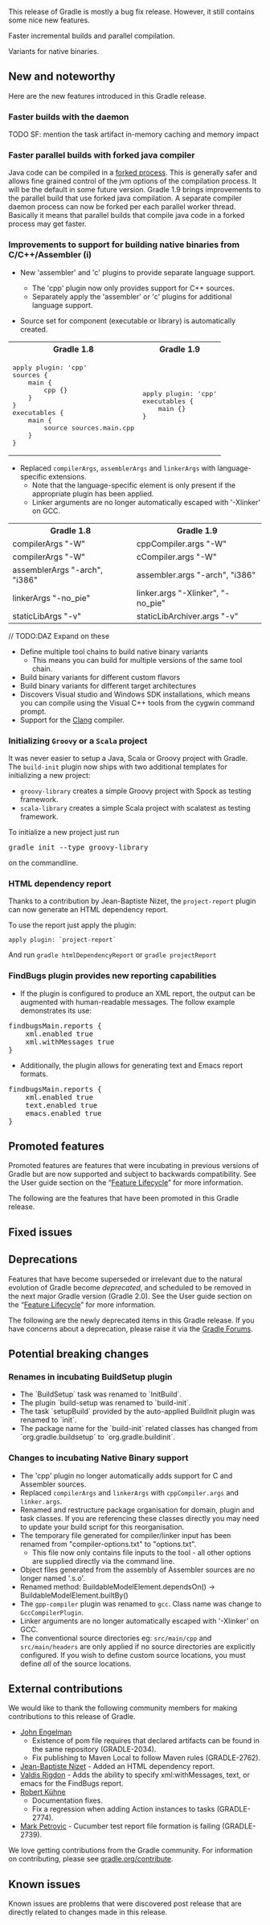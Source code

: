 
This release of Gradle is mostly a bug fix release. However, it still contains some nice new features.

Faster incremental builds and parallel compilation.

Variants for native binaries.

## New and noteworthy

Here are the new features introduced in this Gradle release.

### Faster builds with the daemon

TODO SF: mention the task artifact in-memory caching and memory impact

### Faster parallel builds with forked java compiler

Java code can be compiled in a [forked process](dsl/org.gradle.api.tasks.compile.JavaCompile.html).
This is generally safer and allows fine grained control of the jvm options of the compilation process.
It will be the default in some future version.
Gradle 1.9 brings improvements to the parallel build that use forked java compilation.
A separate compiler daemon process can now be forked per each parallel worker thread.
Basically it means that parallel builds that compile java code in a forked process may get faster.

### Improvements to support for building native binaries from C/C++/Assembler (i)

<!-- TODO:DAZ Flesh these out -->

* New 'assembler' and 'c' plugins to provide separate language support.
    * The 'cpp' plugin now only provides support for C++ sources.
    * Separately apply the 'assembler' or 'c' plugins for additional language support.

* Source set for component (executable or library) is automatically created.

<table>
    <tr><th>Gradle 1.8</th><th>Gradle 1.9</th></tr>
    <tr>
    <td>
<pre>apply plugin: 'cpp'
sources {
    main {
        cpp {}
    }
}
executables {
    main {
        source sources.main.cpp
    }
}</pre>
    </td>
    <td>
<pre>apply plugin: 'cpp'
executables {
    main {}
}</pre>
    </td>
    </tr>
</table>

* Replaced `compilerArgs`, `assemblerArgs` and `linkerArgs` with language-specific extensions.
    * Note that the language-specific element is only present if the appropriate plugin has been applied.
    * Linker arguments are no longer automatically escaped with '-Xlinker' on GCC.

<table>
    <tr><th>Gradle 1.8</th><th>Gradle 1.9</th></tr>
    <tr>
    <td>compilerArgs "-W"</td>
    <td>cppCompiler.args "-W"</td>
    </tr>
    <tr>
    <td>compilerArgs "-W"</td>
    <td>cCompiler.args "-W"</td>
    </tr>
    <tr>
    <td>assemblerArgs "-arch", "i386"</td>
    <td>assembler.args "-arch", "i386"</td>
    </tr>
    <tr>
    <td>linkerArgs "-no_pie"</td>
    <td>linker.args "-Xlinker", "-no_pie"</td>
    </tr>
    <tr>
    <td>staticLibArgs "-v"</td>
    <td>staticLibArchiver.args "-v"</td>
    </tr>
</table>

// TODO:DAZ Expand on these
* Define multiple tool chains to build native binary variants
    * This means you can build for multiple versions of the same tool chain.
* Build binary variants for different custom flavors
* Build binary variants for different target architectures
* Discovers Visual studio and Windows SDK installations, which means you can compile using the Visual C++ tools from the cygwin command prompt.
* Support for the [Clang](http://clang.llvm.org) compiler.

### Initializing `Groovy` or a `Scala` project

It was never easier to setup a Java, Scala or Groovy project with Gradle. The `build-init` plugin now ships with
two additional templates for initializing a new project:

* `groovy-library` creates a simple Groovy project with Spock as testing framework.
* `scala-library` creates a simple Scala project with scalatest as testing framework.

To initialize a new project just run

<pre>
gradle init --type groovy-library
</pre>

on the commandline.

### HTML dependency report

Thanks to a contribution by Jean-Baptiste Nizet, the `project-report` plugin can now generate an HTML dependency report.

To use the report just apply the plugin:

    apply plugin: `project-report`

And run `gradle htmlDependencyReport` or `gradle projectReport`

### FindBugs plugin provides new reporting capabilities

* If the plugin is configured to produce an XML report, the output can be augmented with human-readable messages. The follow example demonstrates its use:

<pre>
findbugsMain.reports {
    xml.enabled true
    xml.withMessages true
}
</pre>

* Additionally, the plugin allows for generating text and Emacs report formats.

<pre>
findbugsMain.reports {
    xml.enabled true
    text.enabled true
    emacs.enabled true
}
</pre>

## Promoted features

Promoted features are features that were incubating in previous versions of Gradle but are now supported and subject to backwards compatibility.
See the User guide section on the “[Feature Lifecycle](userguide/feature_lifecycle.html)” for more information.

The following are the features that have been promoted in this Gradle release.

<!--
### Example promoted
-->

## Fixed issues

## Deprecations

Features that have become superseded or irrelevant due to the natural evolution of Gradle become *deprecated*, and scheduled to be removed
in the next major Gradle version (Gradle 2.0). See the User guide section on the “[Feature Lifecycle](userguide/feature_lifecycle.html)” for more information.

The following are the newly deprecated items in this Gradle release. If you have concerns about a deprecation, please raise it via the [Gradle Forums](http://forums.gradle.org).

<!--
### Example deprecation
-->

## Potential breaking changes

### Renames in incubating BuildSetup plugin

* The ´BuildSetup´ task was renamed to ´InitBuild´.
* The plugin ´build-setup was renamed to ´build-init´.
* The task ´setupBuild´ provided by the auto-applied BuildInit plugin was renamed to ´init´.
* The package name for the ´build-init´ related classes has changed from ´org.gradle.buildsetup´ to ´org.gradle.buildinit´.

### Changes to incubating Native Binary support

* The 'cpp' plugin no longer automatically adds support for C and Assembler sources.
* Replaced `compilerArgs` and `linkerArgs` with `cppCompiler.args` and `linker.args`.
* Renamed and restructure package organisation for domain, plugin and task classes. If you are referencing
  these classes directly you may need to update your build script for this reorganisation.
* The temporary file generated for compiler/linker input has been renamed from "compiler-options.txt" to "options.txt".
    * This file now only contains file inputs to the tool - all other options are supplied directly via the command line.
* Object files generated from the assembly of Assembler sources are no longer named '<file>.s.o'.
* Renamed method: BuildableModelElement.dependsOn() -> BuildableModelElement.builtBy()
* The `gpp-compiler` plugin was renamed to `gcc`. Class name was change to `GccCompilerPlugin`.
* Linker arguments are no longer automatically escaped with '-Xlinker' on GCC.
* The conventional source directories eg: `src/main/cpp` and `src/main/headers` are only applied if no source directories are explicitly
  configured. If you wish to define custom source locations, you must define _all_ of the source locations.


## External contributions

We would like to thank the following community members for making contributions to this release of Gradle.

* [John Engelman](https://github.com/johnrengelman)
    - Existence of pom file requires that declared artifacts can be found in the same repository (GRADLE-2034).
    - Fix publishing to Maven Local to follow Maven rules (GRADLE-2762).
* [Jean-Baptiste Nizet](https://github.com/jnizet) - Added an HTML dependency report.
* [Valdis Rigdon](https://github.com/valdisrigdon) - Adds the ability to specify xml:withMessages, text, or emacs for the FindBugs report.
* [Robert Kühne](https://github.com/sponiro)
    - Documentation fixes.
    - Fix a regression when adding Action instances to tasks (GRADLE-2774).
* [Mark Petrovic](https://github.com/ae6rt) - Cucumber test report file formation is failing (GRADLE-2739).

We love getting contributions from the Gradle community. For information on contributing, please see [gradle.org/contribute](http://gradle.org/contribute).

## Known issues

Known issues are problems that were discovered post release that are directly related to changes made in this release.
